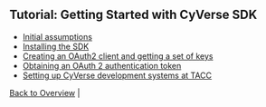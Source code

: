 Tutorial: Getting Started with CyVerse SDK
-------

* [Initial assumptions](initial-assumptions.md)
* [Installing the SDK](install-sdk.md)
* [Creating an OAuth2 client and getting a set of keys](client-create.md)
* [Obtaining an OAuth 2 authentication token](set-token.md)
* [Setting up CyVerse development systems at TACC](systems.md)

[Back to Overview](../../README.md) | 

